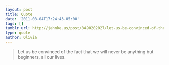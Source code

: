 ```yaml
---
layout: post
title: Quote
date: '2011-08-04T17:24:43-05:00'
tags: []
tumblr_url: http://jahnke.us/post/8490202027/let-us-be-convinced-of-the-fact-that-we-will-never
type: quote
author: Olivia
---
```


> Let us be convinced of the fact that we will never be anything but beginners, all our lives.
